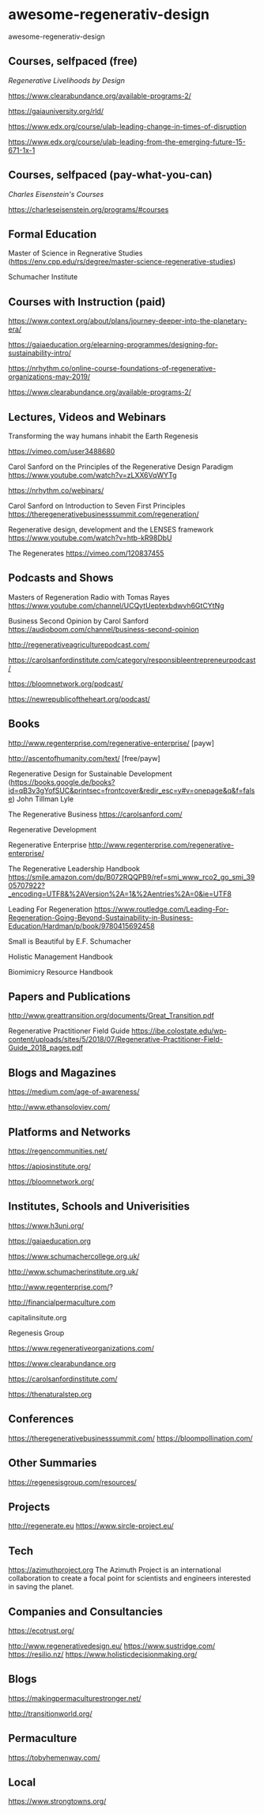 # awesome-regenerativ-design
awesome-regenerativ-design

## Courses, selfpaced (free)
*Regenerative Livelihoods by Design*

https://www.clearabundance.org/available-programs-2/

https://gaiauniversity.org/rld/

https://www.edx.org/course/ulab-leading-change-in-times-of-disruption

https://www.edx.org/course/ulab-leading-from-the-emerging-future-15-671-1x-1

## Courses, selfpaced (pay-what-you-can)
*Charles Eisenstein's Courses*

https://charleseisenstein.org/programs/#courses


## Formal Education
Master of Science in Regnerative Studies (https://env.cpp.edu/rs/degree/master-science-regenerative-studies)

Schumacher Institute

## Courses with Instruction (paid)

https://www.context.org/about/plans/journey-deeper-into-the-planetary-era/

https://gaiaeducation.org/elearning-programmes/designing-for-sustainability-intro/

https://nrhythm.co/online-course-foundations-of-regenerative-organizations-may-2019/

https://www.clearabundance.org/available-programs-2/

## Lectures, Videos and Webinars

Transforming the way humans inhabit the Earth Regenesis

https://vimeo.com/user3488680

Carol Sanford on the Principles of the Regenerative Design Paradigm
https://www.youtube.com/watch?v=zLXX6VqWYTg

https://nrhythm.co/webinars/


Carol Sanford on Introduction to Seven First Principles
https://theregenerativebusinesssummit.com/regeneration/


Regenerative design, development and the LENSES framework
https://www.youtube.com/watch?v=htb-kR98DbU

The Regenerates
https://vimeo.com/120837455

## Podcasts and Shows
Masters of Regeneration Radio with Tomas Rayes
https://www.youtube.com/channel/UCQytUeptexbdwvh6GtCYtNg

Business Second Opinion by Carol Sanford
https://audioboom.com/channel/business-second-opinion

http://regenerativeagriculturepodcast.com/

https://carolsanfordinstitute.com/category/responsibleentrepreneurpodcast/

https://bloomnetwork.org/podcast/

https://newrepublicoftheheart.org/podcast/

## Books
http://www.regenterprise.com/regenerative-enterprise/ [payw]

http://ascentofhumanity.com/text/ [free/payw]

Regenerative Design for Sustainable Development
(https://books.google.de/books?id=qB3v3gYofSUC&printsec=frontcover&redir_esc=y#v=onepage&q&f=false) John Tillman Lyle

The Regenerative Business
https://carolsanford.com/

Regenerative Development

Regenerative Enterprise
http://www.regenterprise.com/regenerative-enterprise/

The Regenerative Leadership Handbook
https://smile.amazon.com/dp/B072RQQPB9/ref=smi_www_rco2_go_smi_3905707922?_encoding=UTF8&%2AVersion%2A=1&%2Aentries%2A=0&ie=UTF8

Leading For Regeneration
https://www.routledge.com/Leading-For-Regeneration-Going-Beyond-Sustainability-in-Business-Education/Hardman/p/book/9780415692458

Small is Beautiful by E.F. Schumacher

Holistic Management Handbook

Biomimicry Resource Handbook

## Papers and Publications

http://www.greattransition.org/documents/Great_Transition.pdf


Regenerative Practitioner Field Guide
https://ibe.colostate.edu/wp-content/uploads/sites/5/2018/07/Regenerative-Practitioner-Field-Guide_2018_pages.pdf
## Blogs and Magazines
https://medium.com/age-of-awareness/

http://www.ethansoloviev.com/

## Platforms and Networks
https://regencommunities.net/

https://apiosinstitute.org/

https://bloomnetwork.org/

## Institutes, Schools and Univerisities

https://www.h3uni.org/

https://gaiaeducation.org

https://www.schumachercollege.org.uk/

http://www.schumacherinstitute.org.uk/

http://www.regenterprise.com/?

http://financialpermaculture.com

capitalinsitute.org

Regenesis Group

https://www.regenerativeorganizations.com/

https://www.clearabundance.org

https://carolsanfordinstitute.com/

https://thenaturalstep.org

## Conferences
https://theregenerativebusinesssummit.com/
https://bloompollination.com/

## Other Summaries
https://regenesisgroup.com/resources/


## Projects
http://regenerate.eu
https://www.sircle-project.eu/
## Tech
https://azimuthproject.org
The Azimuth Project is an international collaboration to create a focal point for scientists and engineers interested in saving the planet. 

## Companies and Consultancies
https://ecotrust.org/

http://www.regenerativedesign.eu/
https://www.sustridge.com/
https://resilio.nz/
https://www.holisticdecisionmaking.org/

## Blogs
https://makingpermaculturestronger.net/

http://transitionworld.org/

## Permaculture
https://tobyhemenway.com/

## Local

https://www.strongtowns.org/
